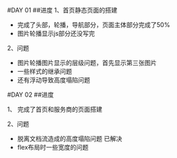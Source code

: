 #DAY 01
##进度
1、首页静态页面的搭建

- 完成了头部，轮播，导航部分，页面主体部分完成了50%
- 图片轮播显示js部分还没写完

2、问题

- 图片轮播图片显示的层级问题，首先显示第三张图片
- 一些样式的继承问题
- 还有浮动导致高度塌陷问题
	
#DAY 02
##进度

1、 完成了首页和服务商的页面搭建

2、问题

- 脱离文档流造成的高度塌陷问题   已解决
- flex布局时一些宽度的问题
    